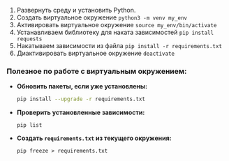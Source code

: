 1. Развернуть среду и установить Python.
2. Создать виртуальное окружение
   ```python3 -m venv my_env```  
4. Активировать виртуальное окружение ```source my_env/bin/activate```
5. Устанавливаем библиотеку для наката зависимостей ```pip install requests``` 
6. Накатываем зависимости из файла ```pip install -r requirements.txt```
7. Диактивировать виртуальное окружение ```deactivate```




### **Полезное по работе с виртуальным окружением:**

- **Обновить пакеты, если уже установлены:**
    
    ```bash
    pip install --upgrade -r requirements.txt
    ```
    
- **Проверить установленные зависимости:**
    
    ```
    pip list
    ```
    
- **Создать `requirements.txt` из текущего окружения:**
    
    ```
    pip freeze > requirements.txt
    ```



